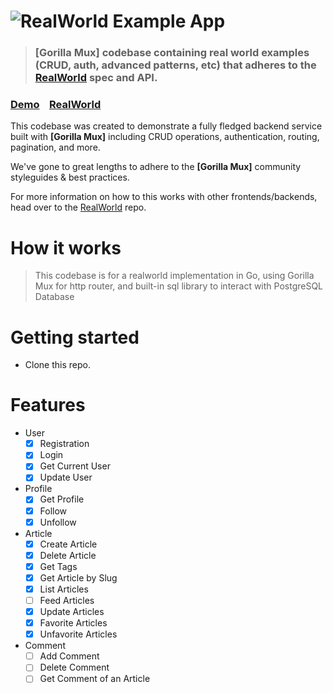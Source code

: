# ![RealWorld Example App](logo.png)

> ### [Gorilla Mux] codebase containing real world examples (CRUD, auth, advanced patterns, etc) that adheres to the [RealWorld](https://github.com/gothinkster/realworld) spec and API.


### [Demo](https://demo.realworld.io/)&nbsp;&nbsp;&nbsp;&nbsp;[RealWorld](https://github.com/gothinkster/realworld)


This codebase was created to demonstrate a fully fledged backend service built with **[Gorilla Mux]** including CRUD operations, authentication, routing, pagination, and more.

We've gone to great lengths to adhere to the **[Gorilla Mux]** community styleguides & best practices.

For more information on how to this works with other frontends/backends, head over to the [RealWorld](https://github.com/gothinkster/realworld) repo.


# How it works

> This codebase is for a realworld implementation in Go, using Gorilla Mux for http router, and built-in sql library to interact with PostgreSQL Database

# Getting started

- Clone this repo.

# Features
- User
  - [x] Registration
  - [x] Login
  - [x] Get Current User
  - [x] Update User

- Profile
  - [x] Get Profile
  - [x] Follow
  - [x] Unfollow

- Article
  - [x] Create Article
  - [x] Delete Article
  - [x] Get Tags
  - [x] Get Article by Slug
  - [x] List Articles 
  - [ ] Feed Articles
  - [x] Update Articles
  - [x] Favorite Articles
  - [x] Unfavorite Articles

- Comment
  - [ ] Add Comment
  - [ ] Delete Comment
  - [ ] Get Comment of an Article